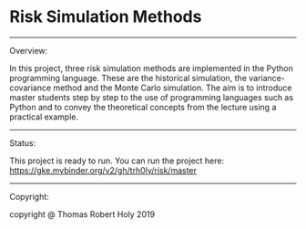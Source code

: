 # Risk Simulation Methods
-----------------------------------------------------------------------------
Overview:

In this project, three risk simulation methods are implemented in the Python programming language. These are the historical simulation, the variance-covariance method and the Monte Carlo simulation.
The aim is to introduce master students step by step to the use of programming languages such as Python and to convey the theoretical concepts from the lecture using a practical example.

-----------------------------------------------------------------------------
Status:

This project is ready to run.
You can run the project here: https://gke.mybinder.org/v2/gh/trh0ly/risk/master 

-----------------------------------------------------------------------------
Copyright:

copyright @ Thomas Robert Holy 2019
